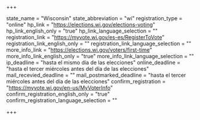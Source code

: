 +++

state_name = "Wisconsin"
state_abbreviation = "wi"
registration_type = "online"
hp_link = "https://elections.wi.gov/elections-voting"
hp_link_english_only = "true"
hp_link_language_selection = ""
registration_link = "https://myvote.wi.gov/es-es/RegisterToVote"
registration_link_english_only = ""
registration_link_language_selection = ""
more_info_link = "https://elections.wi.gov/voters/first-time"
more_info_link_english_only = "true"
more_info_link_language_selection = ""
ip_deadline = "hasta el mismo día de las elecciones"
online_deadline = "hasta el tercer miércoles antes del día de las elecciones"
mail_recevied_deadline = ""
mail_postmarked_deadline = "hasta el tercer miércoles antes del día de las elecciones"
confirm_registration = "https://myvote.wi.gov/en-us/MyVoterInfo"
confirm_registration_english_only = "true"
confirm_registration_language_selection = ""

+++